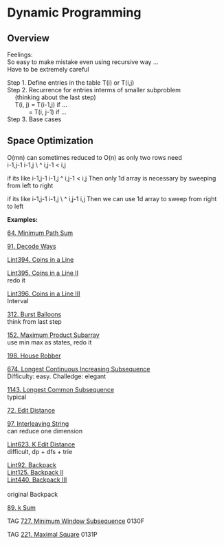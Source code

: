 # Dynamic Programming

## Overview
Feelings: \
So easy to make mistake even using recursive way ... \
Have to be extremely careful

Step 1. Define entries in the table T(i) or T(i,j) \
Step 2. Recurrence for entries interms of smaller subproblem\
&emsp;  (thinking about the last step)\
&emsp;  T(i, j) =  T(i-1,j) if ... \
&emsp;&emsp; &emsp; = T(i, j-1) if ...\
Step 3. Base cases


## Space Optimization
O(mn) can sometimes reduced to O(n) as only two rows need\
             i-1,j-1   i-1,j
                     \  ^ 
             i,j-1   <  i,j

if its like 
             i-1,j-1   i-1,j
                        ^ 
             i,j-1   <  i,j
Then only 1d array is necessary by sweeping from left to right

if its like
             i-1,j-1   i-1,j
                     \   ^ 
             i,j-1      i,j
Then we can use 1d array to sweep from right to left



__Examples:__

[64. Minimum Path Sum](https://leetcode.com/problems/minimum-path-sum/)

[91. Decode Ways](https://leetcode.com/problems/decode-ways/)

[Lint394. Coins in a Line](https://www.lintcode.com/problem/coins-in-a-line/)

[Lint395. Coins in a Line II](https://www.lintcode.com/problem/coins-in-a-line-ii/)
\
redo it 

[Lint396. Coins in a Line III](https://www.lintcode.com/problem/coins-in-a-line-iii/)
\
Interval

[312. Burst Balloons](https://leetcode.com/problems/burst-balloons/)
\
think from last step

[152. Maximum Product Subarray](https://leetcode.com/problems/maximum-product-subarray/)
\
use min max as states, redo it

[198. House Robber](https://leetcode.com/problems/house-robber/)

[674. Longest Continuous Increasing Subsequence](https://leetcode.com/problems/longest-continuous-increasing-subsequence/)
\
Difficulty: easy. Challedge: elegant

[1143. Longest Common Subsequence](https://leetcode.com/problems/longest-common-subsequence/)
\
typical

[72. Edit Distance](https://leetcode.com/problems/edit-distance/)

[97. Interleaving String](https://leetcode.com/problems/interleaving-string/)
\
can reduce one dimension

[Lint623. K Edit Distance](https://www.lintcode.com/problem/k-edit-distance/)
\
difficult, dp + dfs + trie

[Lint92. Backpack](https://www.lintcode.com/problem/backpack)\
[Lint125. Backpack II](https://www.lintcode.com/problem/backpack-ii/)\
[Lint440. Backpack III](https://www.lintcode.com/problem/backpack-iii/)\
\
original Backpack

[89. k Sum](https://www.lintcode.com/problem/k-sum/)

TAG 
[727. Minimum Window Subsequence](https://leetcode.com/problems/minimum-window-subsequence/)
0130F

TAG
[221. Maximal Square](https://leetcode.com/problems/maximal-square/)
0131P